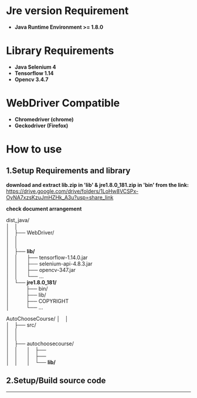 # Jre version Requirement

* **Java Runtime Environment >= 1.8.0**

# Library Requirements

* **Java Selenium 4**
* **Tensorflow 1.14**
* **Opencv 3.4.7**

# WebDriver Compatible

* **Chromedriver (chrome)**
* **Geckodriver (Firefox)**

# How to use 

## **1.Setup Requirements and library**  
**download and extract lib.zip in 'lib' & jre1.8.0_181.zip in 'bin' from the link:**  
https://drive.google.com/drive/folders/1LoHw8VCSPx-OyNA7xzsKzuJmHZHk_A3u?usp=share_link

**check document arrangement**  

dist_java/  
 │&emsp;│     
 │&emsp;├── WebDriver/  
 │&emsp;│   
 │&emsp;│     
 │&emsp;├── **lib/**  
 │&emsp;│&emsp;&ensp;&nbsp;├── tensorflow-1.14.0.jar  
 │&emsp;│&emsp;&ensp;&nbsp;├── selenium-api-4.8.3.jar  
 │&emsp;│&emsp;&ensp;&nbsp;├── opencv-347.jar  
 │&emsp;│&emsp;&ensp;&nbsp;└── ...  
 │&emsp;└── **jre1.8.0_181/**  
 │&emsp;&emsp;&ensp;&ensp;&nbsp;├── bin/  
 │&emsp;&emsp;&ensp;&ensp;&nbsp;├── lib/  
 │&emsp;&emsp;&ensp;&ensp;&nbsp;├── COPYRIGHT  
 │&emsp;&emsp;&ensp;&ensp;&nbsp;└── ...  
 
 AutoChooseCourse/
 │&emsp;│   
 │&emsp;├── src/  
 │&emsp;│   
 │&emsp;│   
 │&emsp;├── autochoosecourse/  
 │&emsp;│&emsp;&ensp;&nbsp;│&emsp;├──  
 │&emsp;│&emsp;&ensp;&nbsp;│&emsp;├──  
 │&emsp;│&emsp;&ensp;&nbsp;│&emsp;└──  **lib/**  
 
 ## **2.Setup/Build source code**  
**** 
